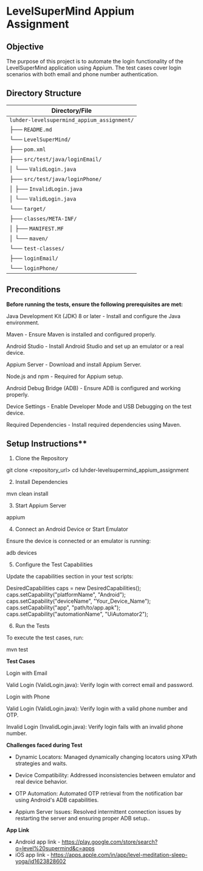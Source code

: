 # LevelSuperMind Appium Assignment

## Objective

The purpose of this project is to automate the login functionality of the LevelSuperMind application using Appium. The test cases cover login scenarios with both email and phone number authentication.

## Directory Structure

| Directory/File                          |
|-----------------------------------------|
| `luhder-levelsupermind_appium_assignment/` |
| ├── `README.md`                         |
| └── `LevelSuperMind/`                   |
|     ├── `pom.xml`                       |
|     ├── `src/test/java/loginEmail/`     |
|     │   └── `ValidLogin.java`           |
|     ├── `src/test/java/loginPhone/`     |
|     │   ├── `InvalidLogin.java`         |
|     │   └── `ValidLogin.java`           |
|     └── `target/`                       |
|         ├── `classes/META-INF/`         |
|         │   ├── `MANIFEST.MF`           |
|         │   └── `maven/`                |
|         └── `test-classes/`             |
|             ├── `loginEmail/`           |
|             └── `loginPhone/`           |


## Preconditions

**Before running the tests, ensure the following prerequisites are met:**

Java Development Kit (JDK) 8 or later - Install and configure the Java environment.

Maven - Ensure Maven is installed and configured properly.

Android Studio - Install Android Studio and set up an emulator or a real device.

Appium Server - Download and install Appium Server.

Node.js and npm - Required for Appium setup.

Android Debug Bridge (ADB) - Ensure ADB is configured and working properly.

Device Settings - Enable Developer Mode and USB Debugging on the test device.

Required Dependencies - Install required dependencies using Maven.

## Setup Instructions**

1. Clone the Repository

git clone <repository_url>
cd luhder-levelsupermind_appium_assignment

2. Install Dependencies

mvn clean install

3. Start Appium Server

appium

4. Connect an Android Device or Start Emulator

Ensure the device is connected or an emulator is running:

adb devices

5. Configure the Test Capabilities

Update the capabilities section in your test scripts:

DesiredCapabilities caps = new DesiredCapabilities();
caps.setCapability("platformName", "Android");
caps.setCapability("deviceName", "Your_Device_Name");
caps.setCapability("app", "path/to/app.apk");
caps.setCapability("automationName", "UiAutomator2");

6. Run the Tests

To execute the test cases, run:

mvn test

**Test Cases**

Login with Email

Valid Login (ValidLogin.java): Verify login with correct email and password.

Login with Phone

Valid Login (ValidLogin.java): Verify login with a valid phone number and OTP.

Invalid Login (InvalidLogin.java): Verify login fails with an invalid phone number.


**Challenges faced during Test**

- Dynamic Locators: Managed dynamically changing locators using XPath strategies and waits.

- Device Compatibility: Addressed inconsistencies between emulator and real device behavior.

- OTP Automation: Automated OTP retrieval from the notification bar using Android's ADB capabilities.

- Appium Server Issues: Resolved intermittent connection issues by restarting the server and ensuring proper ADB setup..

**App Link**
-	Android app link - https://play.google.com/store/search?q=level%20supermind&c=apps
-	iOS app link - https://apps.apple.com/in/app/level-meditation-sleep-yoga/id1623828602

